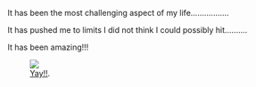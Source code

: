  It has been the most challenging aspect of my life.................

It has pushed me to limits I did not think I could possibly hit..........

It has been amazing!!!

<figure>
	<a href="http://liz-ug.github.io/images/liz.jpg
"><img src="http://wopaoutbox2.github.io/images/liz.jpg
"></a>
	<figcaption><a href="http://wopaoutbox2.github.io/images/liz.jpg
" title="Liz WOPA">Yay!!</a>.</figcaption>
</figure>